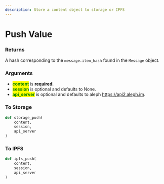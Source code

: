 ```yaml
---
description: Store a content object to storage or IPFS
---
```


# Push Value

### Returns

A hash corresponding to the `message.item_hash` found in the `Message` object.

### Arguments

* <mark style="color:green;">**content**</mark> is **required**.&#x20;
* <mark style="color:green;">**session**</mark> is optional and defaults to None.
* <mark style="color:green;">**api\_server**</mark> is optional and defaults to aleph https://api2.aleph.im.

### To Storage

```python
def storage_push(
    content, 
    session, 
    api_server
)
```

### To IPFS

```python
def ipfs_push(
    content, 
    session, 
    api_server
) 
```

